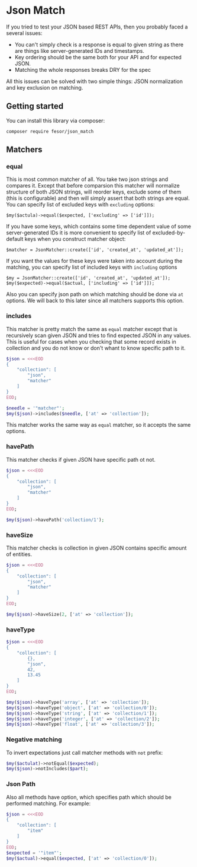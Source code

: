 Json Match
====================

If you tried to test your JSON based REST APIs, then you probably faced a several issues:

- You can't simply check is a response is equal to given string as there are things like server-generated IDs and timestamps.
- Key ordering should be the same both for your API and for expected JSON.
- Matching the whole responses breaks DRY for the spec

All this issues can be solved with two simple things: JSON normalization and key exclusion on matching.

## Getting started

You can install this library via composer:
```
composer require fesor/json_match
```

## Matchers

### equal
This is most common matcher of all. You take two json strings and compares it. Except that before comparsion this matcher will normalize structure of both JSON strings, will reorder keys, exclude some of them (this is configurable) and then will simply assert that both strings are equal. You can specify list of excluded keys with `excluding` options:
```
$my($actula)->equal($expected, ['excluding' => ['id']]);
```

If you have some keys, which contains some time dependent value of some server-generated IDs it is more convenient to specify list of excluded-by-default keys when you construct matcher object:
```
$matcher = JsonMatcher::create(['id', 'created_at', 'updated_at']);
```

If you want the values for these keys were taken into account during the matching, you can specify list of included keys with `including` options
```
$my = JsonMatcher::create(['id', 'created_at', 'updated_at']);
$my($expected)->equal($actual, ['including' => ['id']]);
```

Also you can specify json path on which matching should be done via `at` options. We will back to this later since all matchers supports this option.

### includes
This matcher is pretty match the same as `equal` matcher except that is recursively scan given JSON and tries to find expected JSON in any values. This is useful for cases when you checking that some record exists in collection and you do not know or don't whant to know specific path to it.

```php
$json = <<<EOD
{
    "collection": [
        "json",
        "matcher"
    ]
}
EOD;

$needle = '"matcher"';
$my($json)->includes($needle, ['at' => 'collection']);
```

This matcher works the same way as `equal` matcher, so it accepts the same options.

### havePath
This matcher checks if given JSON have specific path ot not.

```php
$json = <<<EOD
{
    "collection": [
        "json",
        "matcher"
    ]
}
EOD;

$my($json)->havePath('collection/1');
```

### haveSize
This matcher checks is collection in given JSON contains specific amount of entities.

```php
$json = <<<EOD
{
    "collection": [
        "json",
        "matcher"
    ]
}
EOD;

$my($json)->haveSize(2, ['at' => 'collection']);
```

### haveType
```php
$json = <<<EOD
{
    "collection": [
        {},
        "json",
        42,
        13.45
    ]
}
EOD;

$my($json)->haveType('array', ['at' => 'collection']);
$my($json)->haveType('object', ['at' => 'collection/0']);
$my($json)->haveType('string', ['at' => 'collection/1']);
$my($json)->haveType('integer', ['at' => 'collection/2']);
$my($json)->haveType('float', ['at' => 'collection/3']);
```

### Negative matching
To invert expectations just call matcher methods with `not` prefix:
```php
$my($actulat)->notEqual($expected);
$my($json)->notIncludes($part);
```

### Json Path
Also all methods have option, which specifies path which should be performed matching. For example:

```php
$json = <<<EOD
{
    "collection": [
        "item"
    ]
}
EOD;
$expected = '"item"';
$my($actual)->equal($expected, ['at' => 'collection/0']);
```


